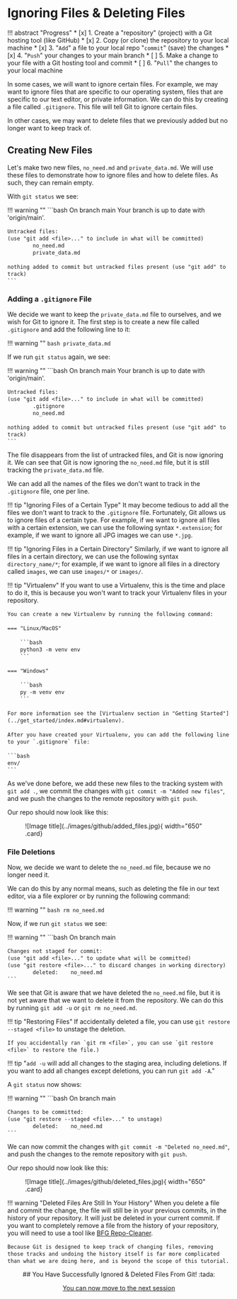 # Ignoring Files & Deleting Files

!!! abstract "Progress"
    * [x] 1. Create a "repository" (project) with a Git hosting tool (like GitHub)
    * [x] 2. Copy (or clone) the repository to your local machine
    * [x] 3. "`Add`" a file to your local repo "`commit`" (save) the changes
    * [x] 4. "`Push`" your changes to your main branch
    * [ ] 5. Make a change to your file with a Git hosting tool and commit
    * [ ] 6. "`Pull`" the changes to your local machine

In some cases, we will want to ignore certain files. For example, we may want to ignore files that are specific to our operating system, files that are specific to our text editor, or private information. We can do this by creating a file called `.gitignore`. This file will tell Git to ignore certain files.

In other cases, we may want to delete files that we previously added but no longer want to keep track of. 

## Creating New Files

Let's make two new files, `no_need.md` and `private_data.md`. We will use these files to demonstrate how to ignore files and how to delete files. As such, they can remain empty.

With `git status` we see:

!!! warning ""
    ```bash
    On branch main
    Your branch is up to date with 'origin/main'.

    Untracked files:
    (use "git add <file>..." to include in what will be committed)
            no_need.md
            private_data.md

    nothing added to commit but untracked files present (use "git add" to track)
    ```

### Adding a `.gitignore` File

We decide we want to keep the `private_data.md` file to ourselves, and we wish for Git to ignore it.
The first step is to create a new file called `.gitignore` and add the following line to it:

!!! warning ""
    ```bash
    private_data.md
    ```

If we run `git status` again, we see:

!!! warning ""
    ```bash
    On branch main
    Your branch is up to date with 'origin/main'.

    Untracked files:
    (use "git add <file>..." to include in what will be committed)
            .gitignore
            no_need.md

    nothing added to commit but untracked files present (use "git add" to track)
    ```

The file disappears from the list of untracked files, and Git is now ignoring it.
We can see that Git is now ignoring the `no_need.md` file, but it is still tracking the `private_data.md` file.

We can add all the names of the files we don't want to track in the `.gitignore` file, one per line. 

!!! tip "Ignoring Files of a Certain Type" 
    It may become tedious to add all the files we don't want to track to the `.gitignore` file. Fortunately, Git allows us to ignore files of a certain type. For example, if we want to ignore all files with a certain extension, we can use the following syntax `*.extension`; for example, if we want to ignore all JPG images we can use `*.jpg`.

!!! tip "Ignoring Files in a Certain Directory"
    Similarly, if we want to ignore all files in a certain directory, we can use the following syntax `directory_name/*`; for example, if we want to ignore all files in a directory called `images`, we can use `images/*` or `images/`.

!!! tip "Virtualenv"
    If you want to use a Virtualenv, this is the time and place to do it, this is because you won't want to track your Virtualenv files in your repository.
    
    You can create a new Virtualenv by running the following command:

    === "Linux/MacOS"

        ```bash
        python3 -m venv env
        ```
    
    === "Windows"

        ```bash
        py -m venv env
        ```

    For more information see the [Virtualenv section in "Getting Started"](../get_started/index.md#virtualenv).

    After you have created your Virtualenv, you can add the following line to your `.gitignore` file:

    ```bash
    env/
    ```

As we've done before, we add these new files to the tracking system with `git add .`, we commit the changes with `git commit -m "Added new files"`, and we push the changes to the remote repository with `git push`.

Our repo should now look like this:

<figure markdown>
![Image title](../images/github/added_files.jpg){ width="650" .card}
</figure>

### File Deletions

Now, we decide we want to delete the `no_need.md` file, because we no longer need it. 

We can do this by any normal means, such as deleting the file in our text editor, via a file explorer or by running the following command:

!!! warning ""
    ```bash
    rm no_need.md
    ```

Now, if we run `git status` we see:

!!! warning ""
    ```bash
    On branch main

    Changes not staged for commit:
    (use "git add <file>..." to update what will be committed)
    (use "git restore <file>..." to discard changes in working directory)
            deleted:    no_need.md
    ```

We see that Git is aware that we have deleted the `no_need.md` file, but it is not yet aware that we want to delete it from the repository. We can do this by running `git add -u` or `git rm no_need.md`. 

!!! tip "Restoring Files"
    If accidentally deleted a file, you can use `git restore --staged <file>` to unstage the deletion. 

    If you accidentally ran `git rm <file>`, you can use `git restore <file>` to restore the file.)


!!! tip "`add -u` will add all changes to the staging area, including deletions. If you want to add all changes except deletions, you can run `git add -A`."

A `git status` now shows:

!!! warning ""
    ```bash
    On branch main

    Changes to be committed:
    (use "git restore --staged <file>..." to unstage)
            deleted:    no_need.md
    ```

We can now commit the changes with `git commit -m "Deleted no_need.md"`, and push the changes to the remote repository with `git push`.

Our repo should now look like this:

<figure markdown>
![Image title](../images/github/deleted_files.jpg){ width="650" .card}
</figure>

!!! warning "Deleted Files Are Still In Your History"
    When you delete a file and commit the change, the file will still be in your previous commits, in the history of your repository. It will just be deleted in your current commit. If you want to completely remove a file from the history of your repository, you will need to use a tool like [BFG Repo-Cleaner](https://rtyley.github.io/bfg-repo-cleaner/).

    Because Git is designed to keep track of changing files, removing those tracks and undoing the history itself is far more complicated than what we are doing here, and is beyond the scope of this tutorial.


<center>
## You Have Successfully Ignored & Deleted Files From Git! :tada:

[You can now move to the next session](stage_7.md)
</center>